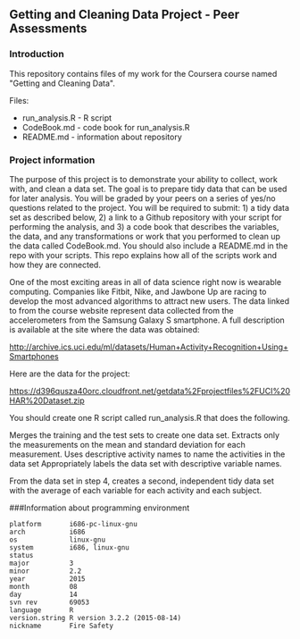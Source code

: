 ## Getting and Cleaning Data Project - Peer Assessments

### Introduction
This repository contains files of my work for the Coursera course named "Getting and Cleaning Data". 

Files:
- run_analysis.R  - R script
- CodeBook.md    - code book for run_analysis.R
- README.md      - information about repository

### Project information
The purpose of this project is to demonstrate your ability to collect, work with, and clean a data set. The goal is to prepare tidy data that can be used for later analysis. You will be graded by your peers on a series of yes/no questions related to the project. You will be required to submit: 1) a tidy data set as described below, 2) a link to a Github repository with your script for performing the analysis, and 3) a code book that describes the variables, the data, and any transformations or work that you performed to clean up the data called CodeBook.md. You should also include a README.md in the repo with your scripts. This repo explains how all of the scripts work and how they are connected. 

One of the most exciting areas in all of data science right now is wearable computing. Companies like Fitbit, Nike, and Jawbone Up are racing to develop the most advanced algorithms to attract new users. The data linked to from the course website represent data collected from the accelerometers from the Samsung Galaxy S smartphone. A full description is available at the site where the data was obtained:

http://archive.ics.uci.edu/ml/datasets/Human+Activity+Recognition+Using+Smartphones 

Here are the data for the project:

https://d396qusza40orc.cloudfront.net/getdata%2Fprojectfiles%2FUCI%20HAR%20Dataset.zip

 You should create one R script called run_analysis.R that does the following. 

Merges the training and the test sets to create one data set.
Extracts only the measurements on the mean and standard deviation for each measurement. 
Uses descriptive activity names to name the activities in the data set
Appropriately labels the data set with descriptive variable names. 

From the data set in step 4, creates a second, independent tidy data set with the average of each variable for each activity and each subject.

###Information about programming environment
```
platform       i686-pc-linux-gnu           
arch           i686                        
os             linux-gnu                   
system         i686, linux-gnu             
status                                     
major          3                           
minor          2.2                         
year           2015                        
month          08                          
day            14                          
svn rev        69053                       
language       R                           
version.string R version 3.2.2 (2015-08-14)
nickname       Fire Safety 
```
